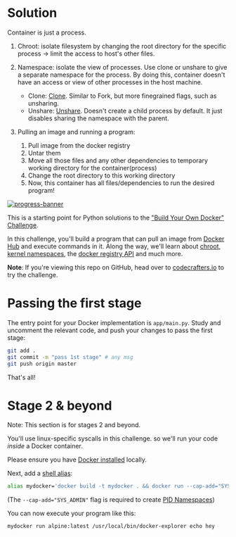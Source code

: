 # Solution

Container is just a process.

1. Chroot: isolate filesystem by changing the root directory for the specific process -> limit the access to host's other files.

2. Namespace: isolate the view of processes. Use clone or unshare to give a separate namespace for the process. By doing this, container doesn't have an access or view of other processes in the host machine.
    - Clone: [Clone](https://man7.org/linux/man-pages/man2/clone.2.html). Similar to Fork, but more finegrained flags, such as unsharing.
    - Unshare: [Unshare](https://man7.org/linux/man-pages/man2/unshare.2.html). Doesn't create a child process by default. It just disables sharing the namespace with the parent.

3. Pulling an image and running a program:
    1. Pull image from the docker registry
    2. Untar them
    3. Move all those files and any other dependencies to temporary working directory for the container(process)
    4. Change the root directory to this working directory
    5. Now, this container has all files/dependencies to run the desired program!

[![progress-banner](https://backend.codecrafters.io/progress/docker/8473d7f8-74df-44a5-8474-0c909577bc3d)](https://app.codecrafters.io/users/codecrafters-bot?r=2qF)

This is a starting point for Python solutions to the
["Build Your Own Docker" Challenge](https://codecrafters.io/challenges/docker).

In this challenge, you'll build a program that can pull an image from
[Docker Hub](https://hub.docker.com/) and execute commands in it. Along the way,
we'll learn about [chroot](https://en.wikipedia.org/wiki/Chroot),
[kernel namespaces](https://en.wikipedia.org/wiki/Linux_namespaces), the
[docker registry API](https://docs.docker.com/registry/spec/api/) and much more.

**Note**: If you're viewing this repo on GitHub, head over to
[codecrafters.io](https://codecrafters.io) to try the challenge.

# Passing the first stage

The entry point for your Docker implementation is `app/main.py`. Study and
uncomment the relevant code, and push your changes to pass the first stage:

```sh
git add .
git commit -m "pass 1st stage" # any msg
git push origin master
```

That's all!

# Stage 2 & beyond

Note: This section is for stages 2 and beyond.

You'll use linux-specific syscalls in this challenge. so we'll run your code
_inside_ a Docker container.

Please ensure you have [Docker installed](https://docs.docker.com/get-docker/)
locally.

Next, add a [shell alias](https://shapeshed.com/unix-alias/):

```sh
alias mydocker='docker build -t mydocker . && docker run --cap-add="SYS_ADMIN" mydocker'
```

(The `--cap-add="SYS_ADMIN"` flag is required to create
[PID Namespaces](https://man7.org/linux/man-pages/man7/pid_namespaces.7.html))

You can now execute your program like this:

```sh
mydocker run alpine:latest /usr/local/bin/docker-explorer echo hey
```
